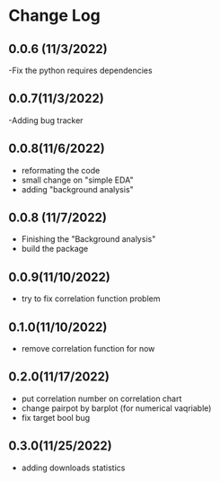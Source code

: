 Change Log
==========

0.0.6 (11/3/2022)
-----------------
-Fix the python requires dependencies

0.0.7(11/3/2022)
----------------
-Adding bug tracker

0.0.8(11/6/2022)
----------------
- reformating the code 
- small change on "simple EDA"
- adding "background analysis"

0.0.8 (11/7/2022)
-----------------

- Finishing the "Background analysis"
- build the package

0.0.9(11/10/2022)
-----------------
- try to fix correlation function problem

0.1.0(11/10/2022)
-----------------
- remove correlation function for now

0.2.0(11/17/2022)
-----------------
- put correlation number on correlation chart 
- change pairpot by barplot (for numerical vaqriable)
- fix target bool bug

0.3.0(11/25/2022)
-------------------
- adding downloads statistics

